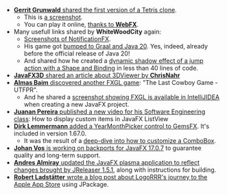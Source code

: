 * [**Gerrit Grunwald** shared the first version of a Tetris clone](https://twitter.com/hansolo_/status/1635543158153965569).
  * This is [a screenshot](https://twitter.com/hansolo_/status/1634889764565585921).
  * You can play it online, [thanks to **WebFX**](https://twitter.com/WebFXProject/status/1635959116127404032).
* Many usefull links shared by **WhiteWoodCity** again:
  * [Screenshots of NotificationFX](https://twitter.com/WhiteWoodCity/status/1635661530867060736).
  * His game got [bumped to Graal and Java 20](https://twitter.com/WhiteWoodCity/status/1635963164096598016). Yes, indeed, already before the official release of Java 20!
  * And shared how he created a [dynamic shadow effect of a jump action with a Shape and Binding](https://twitter.com/WhiteWoodCity/status/1635143145456553984) in less than 40 lines of code.
* [**JavaFX3D** shared an article about 3DViewer by **ChrisNahr**](https://twitter.com/JavaFX3D/status/1635821978430103552)
* [**Almas Baim** discovered another FXGL game](https://twitter.com/AlmasBaim/status/1635417926823198720): "The Last Cowboy Game - UTFPR".
  * And he shared a [screenshot showing FXGL is available in IntelliJIDEA](https://twitter.com/AlmasBaim/status/1634541388128821249) when creating a new JavaFX project.
* [**Juanan Pereira** published a new video for his Software Engineering class](https://mastodon.social/@juananpe/110022581081582129): How to display custom items in JavaFX ListView
* [**Dirk Lemmermann** added a YearMonthPicker control to GemsFX](https://twitter.com/dlemmermann/status/1635263143155757057). It's included in version 1.67.0.
  * It was the result of a [deep-dive into how to customize a ComboBox](https://twitter.com/dlemmermann/status/1634576422629961728).
* [**Johan Vos** is working on backports for JavaFX 17.0.7](https://mastodon.social/@johanvos/110011897804267729) to guarantee quality and long-term support.
* [**Andres Almiray** updated the JavaFX plasma application to reflect changes brought by JReleaser 1.5.1](https://twitter.com/aalmiray/status/1634931119828393986), along with instructions for building.
* [**Robert Ladstätter** wrote a blog post about LogoRRR's journey to the Apple App Store](https://twitter.com/logorrr/status/1634213339470393345) using JPackage.